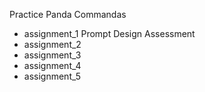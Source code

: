 Practice Panda Commandas
- assignment_1
Prompt Design Assessment
- assignment_2
- assignment_3
- assignment_4
- assignment_5